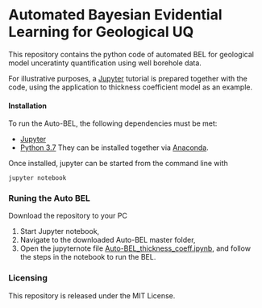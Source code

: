# Automated Bayesian Evidential Learning for Geological UQ 

<p> This repository contains the python code of automated BEL for geological model unceratinty quantification using well borehole data.

For illustrative purposes, a [Jupyter](http://jupyter.org/) tutorial is prepared together with the code, using the application to thickness coefficient model as an example. 


#### Installation

To run the Auto-BEL, the following dependencies must be met:
* [Jupyter](http://jupyter.org/) 
* [Python 3.7](https://www.python.org/) 
They can be installed together via [Anaconda](https://www.anaconda.com/).

Once installed, jupyter can be started from the command line with

	jupyter notebook

### Runing the Auto BEL

Download the repository to your PC

1. Start Jupyter notebook,
2. Navigate to the downloaded Auto-BEL master folder, 
3. Open the jupyternote file [Auto-BEL_thickness_coeff.ipynb](https://github.com/sdyinzhen/Auto-BEL/blob/master/Auto-BEL_thickness_coeff.ipynb), and follow the steps in the notebook to run the BEL. 

### Licensing
This repository is released under the MIT License.
